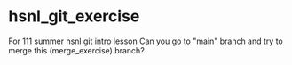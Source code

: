 # hsnl_git_exercise
For 111 summer hsnl git intro lesson
Can you go to "main" branch and try to merge this (merge_exercise) branch?